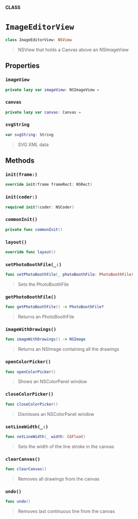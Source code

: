 **CLASS**

# `ImageEditorView`

```swift
class ImageEditorView: NSView
```

> NSView that holds a Canvas above an NSImageView

## Properties
### `imageView`

```swift
private lazy var imageView: NSImageView =
```

### `canvas`

```swift
private lazy var canvas: Canvas =
```

### `svgString`

```swift
var svgString: String
```

> SVG XML data

## Methods
### `init(frame:)`

```swift
override init(frame frameRect: NSRect)
```

### `init(coder:)`

```swift
required init?(coder: NSCoder)
```

### `commonInit()`

```swift
private func commonInit()
```

### `layout()`

```swift
override func layout()
```

### `setPhotoBoothFile(_:)`

```swift
func setPhotoBoothFile(_ photoBoothFile: PhotoBoothFile)
```

> Sets the PhotoBoothFile

### `getPhotoBoothFile()`

```swift
func getPhotoBoothFile() -> PhotoBoothFile?
```

> Returns an PhotoBoothFile

### `imageWithDrawings()`

```swift
func imageWithDrawings() -> NSImage
```

> Returns an NSImage containing all the drawings

### `openColorPicker()`

```swift
func openColorPicker()
```

> Shows an NSColorPanel window

### `closeColorPicker()`

```swift
func closeColorPicker()
```

> Dismisses an NSColorPanel window

### `setLineWidth(_:)`

```swift
func setLineWidth(_ width: CGFloat)
```

> Sets the width of the line stroke in the canvas

### `clearCanvas()`

```swift
func clearCanvas()
```

> Removes all drawings from the canvas

### `undo()`

```swift
func undo()
```

> Removes last continuous line from the canvas
